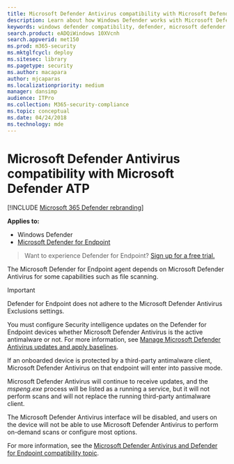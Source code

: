 ```yaml
---
title: Microsoft Defender Antivirus compatibility with Microsoft Defender ATP
description: Learn about how Windows Defender works with Microsoft Defender ATP and how it functions when a third-party antimalware client is used.
keywords: windows defender compatibility, defender, microsoft defender atp
search.product: eADQiWindows 10XVcnh
search.appverid: met150
ms.prod: m365-security
ms.mktglfcycl: deploy
ms.sitesec: library
ms.pagetype: security
ms.author: macapara
author: mjcaparas
ms.localizationpriority: medium
manager: dansimp
audience: ITPro
ms.collection: M365-security-compliance
ms.topic: conceptual
ms.date: 04/24/2018
ms.technology: mde
---
```


# Microsoft Defender Antivirus compatibility with Microsoft Defender ATP

[!INCLUDE [Microsoft 365 Defender rebranding](../../includes/microsoft-defender.md)]


**Applies to:**


- Windows Defender
- [Microsoft Defender for Endpoint](https://go.microsoft.com/fwlink/p/?linkid=2146631)



>Want to experience Defender for Endpoint? [Sign up for a free trial.](https://www.microsoft.com/microsoft-365/windows/microsoft-defender-atp?ocid=docs-wdatp-defendercompat-abovefoldlink)

The Microsoft Defender for Endpoint agent depends on Microsoft Defender Antivirus for some capabilities such as file scanning.

>[!IMPORTANT]
>Defender for Endpoint does not adhere to the Microsoft Defender Antivirus Exclusions settings. 

You must configure Security intelligence updates on the Defender for Endpoint devices whether Microsoft Defender Antivirus is the active antimalware or not. For more information, see [Manage Microsoft Defender Antivirus updates and apply baselines](../microsoft-defender-antivirus/manage-updates-baselines-microsoft-defender-antivirus.md).

If an onboarded device is protected by a third-party antimalware client, Microsoft Defender Antivirus on that endpoint will enter into passive mode.

Microsoft Defender Antivirus will continue to receive updates, and the *mspeng.exe* process will be listed as a running a service, but it will not perform scans and will not replace the running third-party antimalware client.

The Microsoft Defender Antivirus interface will be disabled, and users on the device will not be able to use Microsoft Defender Antivirus to perform on-demand scans or configure most options.

For more information, see the [Microsoft Defender Antivirus and Defender for Endpoint compatibility topic](../microsoft-defender-antivirus/microsoft-defender-antivirus-compatibility.md).
